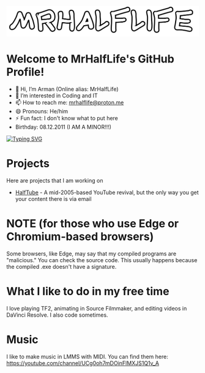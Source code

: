 ![logo](logo.png "logo")

# Welcome to MrHalfLife's GitHub Profile!

* 👋 Hi, I’m Arman (Online alias: MrHalfLife)
* 👀 I’m interested in Coding and IT
* 📫 How to reach me: mrhalflife@proton.me
* 😄 Pronouns: He/him
* ⚡ Fun fact: I don't know what to put here
*  Birthday: 08.12.2011 (I AM A MINOR!!!)

[![Typing SVG](https://readme-typing-svg.demolab.com?font=Fira+Code&pause=1000&width=435&lines=Welcome+to+MrHalfLife280's+profile;Thanks+for+viewing+my+profile;have+a+nice+day)](https://git.io/typing-svg)

# Projects
Here are projects that I am working on
* [HalfTube](https://halftube.nloadvideo.com/) - A mid-2005-based YouTube revival, but the only way you get your content there is via email

# NOTE (for those who use Edge or Chromium-based browsers)

Some browsers, like Edge, may say that my compiled programs are "malicious." You can check the source code. This usually happens because the compiled .exe doesn't have a signature.

# What I like to do in my free time

I love playing TF2, animating in Source Filmmaker, and editing videos in DaVinci Resolve. I also code sometimes.

# Music

I like to make music in LMMS with MIDI. You can find them here: https://youtube.com/channel/UCg0oh7mDOinFlMXJS1Q1v_A


<!---
MrHalfLife280/MrHalfLife280 is a ✨ special ✨ repository because its `README.md` (this file) appears on your GitHub profile.
You can click the Preview link to take a look at your changes.
--->
